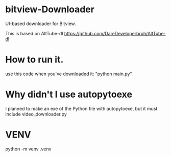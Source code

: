 # bitview-Downloader
UI-based downloader for Bitview.

This is based on AltTube-dl https://github.com/DareDeveloperbruh/AltTube-dl

# How to run it.

use this code when you've downloaded it: "python main.py"

# Why didn't I use autopytoexe

I planned to make an exe of the Python file with autopytoexe, but it must include video_downloader.py

# VENV

python -m venv .venv
